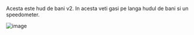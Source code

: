 Acesta este hud de bani v2. In acesta veti gasi pe langa hudul de bani si un speedometer.

![image](https://github.com/VD-Scripts/vd_hudv2/assets/117598520/3b03b193-e7bd-4f0e-b1c4-0ebe53d81b20)
